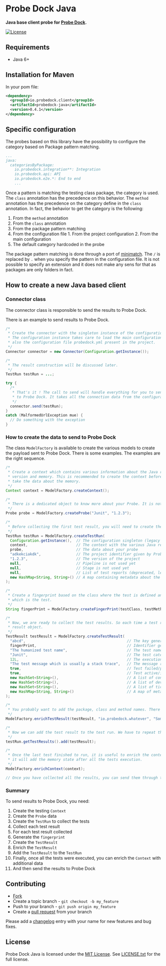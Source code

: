 # Probe Dock Java

**Java base client probe for [Probe Dock](https://github.com/probedock/probedock).**

[![License](https://img.shields.io/github/license/probedock/probedock-java.svg)](LICENSE.txt)

## Requirements

* Java 6+

## Installation for Maven

In your pom file:

```xml
<dependency>
  <groupId>io.probedock.client</groupId>
  <artifactId>probedock-java</artifactId>
  <version>0.4.1</version>
</dependency>
```

## Specific configuration

The probes based on this library have the possibility to configure the category based on Package pattern matching.

```yml
...
java:
  categoriesByPackage:
    io.probedock.integration**: Integration
    io.probedock.api: API
    io.probedock.e2e.*: End to end
    ...
```

Once a pattern is matching the testing class package, the category is used. The `class` annotation has the precedence on this behavior. The `method` annotation has the precedence on the category define in the `class` annotation. In fact, the behavior to get the category is the following:

  1. From the `method` annotation
  2. From the `class` annotation
  3. From the package pattern matching
  4. From the configuration file
    1. From the project configuration
    2. From the main configuration
  5. The default category hardcoded in the probe
  
The package pattern matching is done through a port of [minimatch](https://github.com/angelozerr/minimatch.java). The `/` is replaced by `.` when you specify the pattern in the configuration file. It is not possible to specify an extension and it does not make any sens for that as packages are only folders in fact.

## How to create a new Java based client

### Connector class

The connector class is responsible to send the results to Probe Dock.

There is an example to send results to Probe Dock.

```java
/*
 * Create the connector with the singleton instance of the configuration.
 * The configuration instance takes care to load the main configuration file in ~/.probedock/config.yml and
 * also the configuration file probedock.yml present in the project.
 */
Connector connector = new Connector(Configuration.getInstance());

/*
 * The result construction will be discussed later.
 */
TestRun testRun = ...;

try {
  /* 
   * That's it ! The call to send will handle everything for you to send the results
   * to Probe Dock. It takes all the connection data from the configuration.
   */
  connector.send(testRun);
}
catch (MalformedUrlException mue) {
  // Do something with the exception
}
```

### How to create the data to send to Probe Dock

The class `ModelFactory` is available to create the various models to create the payload sent to Probe Dock. There is 
some examples. The examples are the right sequence. 

```java
/*
 * Create a context which contains various information about the Java runtime environment like the VM version, Java
 * version and memory. This is recommended to create the context before the first test is run as it will also
 * take the data about the memory.
 */
Context context = ModelFactory.createContext();

/*
 * There is a dedicated object to know more about your Probe. It is not mandatory but highly recommended.
 */
Probe probe = ModelFactory.createProbe("Junit", "1.2.3");

/*
 * Before collecting the first test result, you will need to create the test run to store the test results.
 */
TestRun testRun = ModelFactory.createTestRun(
  Configuration.getInstance(),  // The configuration singleton (legacy reason)
  context,                      // The context with the various Java related data
  probe,                        // The data about your probe
  "adkekciakdk",                // The project identifier given by Probe Dock and generaly retrieved from the configuration
  "1.2.3",                      // The version of the project
  null,                         // Pipeline is not used yet   
  null,                         // Stage is not used yet
  null,                         // List of test reports (deprecated, legacy), 
  new HashMap<String, String>() // A map containing metadata about the test run
);

/*
 * Create a fingerprint based on the class where the test is defined and the method
 * which is the test.
 */
String fingerPrint = ModelFactory.createFingerPrint(testClass, testMethod);

/*
 * Now, we are ready to collect the test results. So each time a test result is received, we need to create a test
 * result object.
 */
TestResult testResult = ModelFactory.createTestResult(
  "abcd",                                              // The key generated by Probe Dock to identify the test
  fingerPrint,                                         // Identifier generated by the Probe to identify the test
  "The humanized test name",                           // The test name which should be human friendly
  "Junit",                                             // The test category. The Probe should define a default one
  12L,                                                 // The execution duration
  "The test message which is usually a stack trace",   // The message represented the test result (stack trace, ...)
  true,                                                // Test failed/passed
  true,                                                // Test active/inactive.
  new HashSet<String>(),                               // A list of contributor emails
  new HashSet<String>(),                               // A list of developer defined tags about the test
  new HashSet<String>(),                               // A list of tickets (JIRA, ...)
  new HashMap<String, String>()                        // A map of meta data about the test (e.g. java class, method, package)
);

/*
 * You probably want to add the package, class and method names. There is an helper method for that
 */
ModelFactory.enrichTestResult(testResult, "io.probedock.whatever", "SomeClass", "someMethod");

/*
 * Now we can add the test result to the test run. We have to repeat that for each test collected.
 */
testRun.getTestResults().add(testResult);

/*
 * Once the last test finished to run, it is useful to enrich the context with additional data. In fact,
 * it will add the memory state after all the tests execution.
 */
ModelFactory.enrichContext(context);

// Once you have collected all the results, you can send them through the Connector
```

### Summary

To send results to Probe Dock, you need:

1. Create the testing `Context`
2. Create the `Probe` data
3. Create the `TestRun` to collect the tests
4. Collect each test result
5. For each test result collected
  1. Generate the `fingerprint`
  2. Create the `TestResult`
  3. Enrich the `TestResult`
  4. Add the `TestResult` to the `TestRun`
6. Finally, once all the tests were executed, you can enrich the `Context` with additional data
7. And then send the results to Probe Dock

## Contributing

* [Fork](https://help.github.com/articles/fork-a-repo)
* Create a topic branch - `git checkout -b my_feature`
* Push to your branch - `git push origin my_feature`
* Create a [pull request](http://help.github.com/pull-requests/) from your branch

Please add a [changelog](CHANGELOG.md) entry with your name for new features and bug fixes.

## License

Probe Dock Java is licensed under the [MIT License](http://opensource.org/licenses/MIT).
See [LICENSE.txt](LICENSE.txt) for the full license.
